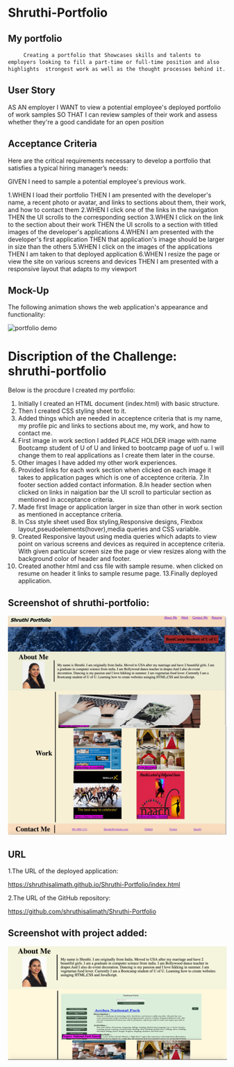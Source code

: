 # Shruthi-Portfolio
  

## My portfolio 
         Creating a portfolio that Showcases skills and talents to employers looking to fill a part-time or full-time position and also highlights  strongest work as well as the thought processes behind it.
  
  ## User Story

AS AN employer
I WANT to view a potential employee's deployed portfolio of work samples
SO THAT I can review samples of their work and assess whether they're a good candidate for an open position


## Acceptance Criteria
Here are the critical requirements necessary to develop a portfolio that satisfies a typical hiring manager’s needs:

GIVEN I need to sample a potential employee's previous work.

1.WHEN I load their portfolio
    THEN I am presented with the developer's name, a recent photo or avatar, and links to sections about them, their work, and how to contact them
2.WHEN I click one of the links in the navigation
    THEN the UI scrolls to the corresponding section
3.WHEN I click on the link to the section about their work
   THEN the UI scrolls to a section with titled images of the developer's applications
4.WHEN I am presented with the developer's first application
   THEN that application's image should be larger in size than the others
5.WHEN I click on the images of the applications
   THEN I am taken to that deployed application
6.WHEN I resize the page or view the site on various screens and devices
    THEN I am presented with a responsive layout that adapts to my viewport

## Mock-Up
The following animation shows the web application's appearance and functionality:

![portfolio demo](./assets/images/02-advanced-css-homework-demo.gif)

# Discription of the Challenge: shruthi-portfolio
Below is the procdure I created my portfolio:
1. Initially I created an HTML document (index.html) with basic structure.
2. Then I created CSS styling sheet to it.
3. Added things which are needed in acceptence criteria that is my name, my profile pic and links to sections about me, my work, and how to contact me.
4. First image in work section I added PLACE HOLDER image with name Bootcamp student of U of U and linked to bootcamp page of uof u.
I will change them to real applications as I create them later in the course.
5. Other images I have added my other work experiences.
6. Provided links for each work section when clicked on each image it takes to application pages which is one of acceptence criteria.
7.In footer section added contact information.
8.In header section when clicked on links in naigation bar the UI scroll to particular section as mentioned in acceptance criteria.
9. Made first Image or application larger in size than other in work section as mentioned in acceptance criteria.
10. In Css style sheet used Box styling,Responsive designs, Flexbox layout,pseudoelements(hover),media queries and CSS variable.
11. Created Responsive layout using media queries which adapts to view point on various screens and devices as required in acceptence criteria.
With given particular screen size the page or view resizes along with the background color of header and footer.
12. Created another html and css file with sample resume. when clicked on resume on header it links to sample resume page.
13.Finally deployed application.
 
## Screenshot of shruthi-portfolio:
![Shruthi-portfolio](./assets/images/IMG_9204.JPG)

## URL
1.The URL of the deployed application:

https://shruthisalimath.github.io/Shruthi-Portfolio/index.html

2.The URL of the GitHub repository:

https://github.com/shruthisalimath/Shruthi-Portfolio

## Screenshot with project added: 
![Shruthi-portfolio](./assets/images/Screen-Shot_with_project.png)


